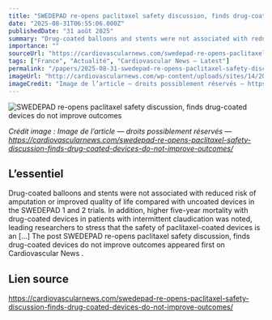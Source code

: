 ```yaml
---
title: "SWEDEPAD re-opens paclitaxel safety discussion, finds drug-coated devices do not improve outcomes"
date: "2025-08-31T06:55:06.000Z"
publishedDate: "31 août 2025"
summary: "Drug-coated balloons and stents were not associated with reduced risk of amputation or improved quality of life compared with uncoated devices in the SWEDEPAD 1 and 2 trials. In addition, higher five-year mortality with drug-coated devices in patients with intermittent claudication was noted, leading researchers to stress that the safety of paclitaxel-coated devices is an [&#8230;] The post SWEDEPAD re-opens paclitaxel safety discussion, finds drug-coated devices do not improve outcomes appeared first on Cardiovascular News ."
importance: ""
sourceUrl: "https://cardiovascularnews.com/swedepad-re-opens-paclitaxel-safety-discussion-finds-drug-coated-devices-do-not-improve-outcomes/"
tags: ["France", "Actualité", "Cardiovascular News — Latest"]
permalink: "/papers/2025-08-31-swedepad-re-opens-paclitaxel-safety-discussion-finds-drug-coated-devices-do-not-improve-outcomes"
imageUrl: "http://cardiovascularnews.com/wp-content/uploads/sites/14/2025/08/Image-13.jpg"
imageCredit: "Image de l’article — droits possiblement réservés — https://cardiovascularnews.com/swedepad-re-opens-paclitaxel-safety-discussion-finds-drug-coated-devices-do-not-improve-outcomes/"
---
```


![SWEDEPAD re-opens paclitaxel safety discussion, finds drug-coated devices do not improve outcomes](http://cardiovascularnews.com/wp-content/uploads/sites/14/2025/08/Image-13.jpg)

*Crédit image : Image de l’article — droits possiblement réservés — https://cardiovascularnews.com/swedepad-re-opens-paclitaxel-safety-discussion-finds-drug-coated-devices-do-not-improve-outcomes/*

## L’essentiel

Drug-coated balloons and stents were not associated with reduced risk of amputation or improved quality of life compared with uncoated devices in the SWEDEPAD 1 and 2 trials. In addition, higher five-year mortality with drug-coated devices in patients with intermittent claudication was noted, leading researchers to stress that the safety of paclitaxel-coated devices is an [&#8230;] The post SWEDEPAD re-opens paclitaxel safety discussion, finds drug-coated devices do not improve outcomes appeared first on Cardiovascular News .

## Lien source

https://cardiovascularnews.com/swedepad-re-opens-paclitaxel-safety-discussion-finds-drug-coated-devices-do-not-improve-outcomes/

